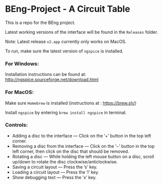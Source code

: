# BEng-Project - A Circuit Table
This is a repo for the BEng project. 

Latest working versions of the interface will be found in the `Releases` folder.

Note: Latest release `v2.app` currently only works on MacOS.

To run, make sure the latest version of `ngspice` is installed.

### For Windows:
  
  Installation instructions can be found at: http://ngspice.sourceforge.net/download.html
  
### For MacOS: 
  
  Make sure `Homebrew` is installed (instructions at : https://brew.sh/)
  
  Install `ngspice` by entering `brew install ngspice` in terminal.

### Controls:
- Adding a disc to the interface — Click on the ’+’ button in the top left corner.
- Removing a disc from the interface — Click on the ’−’ button in the top left corner, then click on the
disc that should be removed.
- Rotating a disc — While holding the left mouse button on a disc, scroll up/down to rotate the disc clockwise/anticlockwise.
- Saving a circuit layout — Press the ’s’ key.
- Loading a circuit layout — Press the ’l’ key.
- Show debugging text — Press the ’x’ key.
